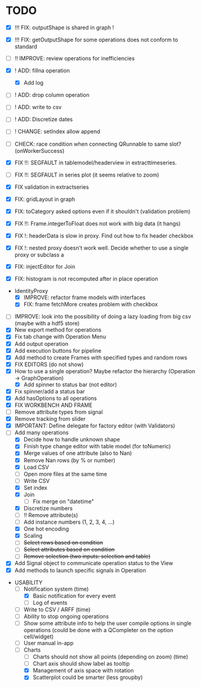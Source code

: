 # TODO

- [x] !!! FIX: outputShape is shared in graph !
- [x] !!! FIX: getOutputShape for some operations does not conform to standard
- [ ] !! IMPROVE: review operations for inefficiencies
- [x] ! ADD: fillna operation
    - [x] Add log
- [ ] ! ADD: drop column operation
- [ ] ! ADD: write to csv
- [ ] ! ADD: Discretize dates
- [ ] ! CHANGE: setIndex allow append

- [ ] CHECK: race condition when connecting QRunnable to same slot? (onWorkerSuccess)
- [x] FIX !!: SEGFAULT in tablemodel/headerview in extracttimeseries.
- [ ] FIX !!: SEGFAULT in series plot (it seems relative to zoom)
- [x] FIX validation in extractseries
- [x] FIX: gridLayout in graph
- [x] FIX: toCategory asked options even if it shouldn't (validation problem)
- [x] FIX !!: Frame.integerToFloat does not work with big data (it hangs)
- [x] FIX !: headerData is slow in proxy. Find out how to fix header checkbox
- [x] FIX !: nested proxy doesn't work well. Decide whether to use a single proxy or subclass a
- [x] FIX: injectEditor for Join
- [x] FIX: histogram is not recomputed after in place operation
- IdentityProxy
    - [x] IMPROVE: refactor frame models with interfaces
    - [x] FIX: frame fetchMore creates problem with checkbox
- [ ] IMPROVE: look into the possibility of doing a lazy loading from big csv (maybe with a hdf5 store)
- [x] New export method for operations
- [x] Fix tab change with Operation Menu
- [x] Add output operation
- [x] Add execution buttons for pipeline
- [x] Add method to create Frames with specified types and random rows
- [x] FIX EDITORS (do not show)
- [x] How to use a single operation? Maybe refactor the hierarchy (Operation -> GraphOperation)
    - [x] Add spinner to status bar (not editor)
- [x] Fix spinner/add a status bar
- [x] Add hasOptions to all operations
- [x] FIX WORKBENCH AND FRAME
- [ ] Remove attribute types from signal
- [x] Remove tracking from slider
- [x] IMPORTANT: Define delegate for factory editor (with Validators)
- [ ] Add many operations
    - [x] Decide how to handle unknown shape
    - [x] Finish type change editor with table model (for toNumeric)
    - [x] Merge values of one attribute (also to Nan)
    - [x] Remove Nan rows (by % or number)
    - [x] Load CSV
    - [ ] Open more files at the same time
    - [ ] Write CSV
    - [x] Set index
    - [x] Join
        - [ ] Fix merge on "datetime"
    - [x] Discretize numbers
    - [ ] !! Remove attribute(s)
    - [ ] Add instance numbers (1, 2, 3, 4, ...)
    - [x] One hot encoding
    - [x] Scaling
    - [ ] ~~Select rows based on condition~~
    - [ ] ~~Select attributes based on condition~~
    - [ ] ~~Remove selection (two inputs: selection and table)~~
- [x] Add Signal object to communicate operation status to the View
- [x] Add methods to launch specific signals in Operation
- USABILITY
    - [ ] Notification system (time)
        - [x] Basic notification for every event
        - [ ] Log of events
    - [ ] Write to CSV / ARFF (time)
    - [ ] Ability to stop ongoing operations
    - [ ] Show some attribute info to help the user compile options in single operations (could
     be done with a QCompleter on the option cell/widget)
    - [ ] User manual in-app
    - [ ] Charts
        - [ ] Charts should not show all points (depending on zoom) (time)
        - [ ] Chart axis should show label as tooltip
        - [x] Management of axis space with rotation
        - [x] Scatterplot could be smarter (less groupby)
